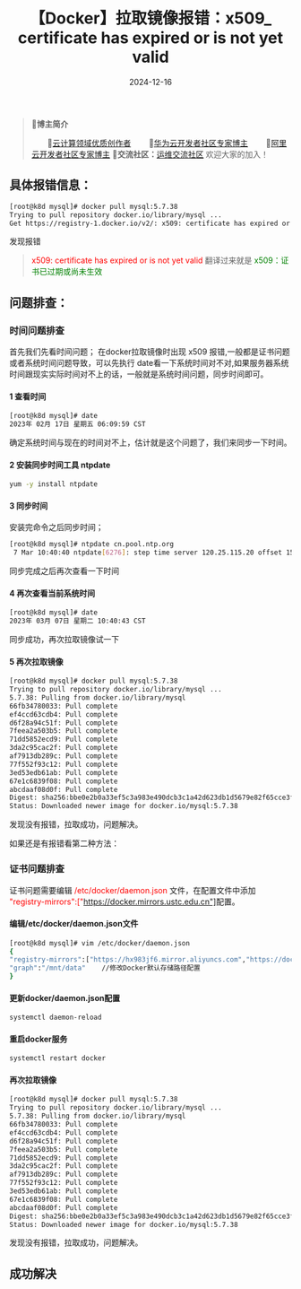 ﻿---
title: 【Docker】拉取镜像报错：x509_ certificate has expired or is not yet valid
icon: circle-info
order: 1
category:
  - Linux
  - Docker
tag:
  - Linux
  - Docker
  - 运维
pageview: false
date: 2024-12-16
comment: false
breadcrumb: false
---

>🍁**博主简介**
>
>&emsp;&emsp;🏅[云计算领域优质创作者](https://blog.csdn.net/liu_chen_yang?type=blog)
>&emsp;&emsp;🏅[华为云开发者社区专家博主](https://bbs.huaweicloud.com/community/myblog)
>&emsp;&emsp;🏅[阿里云开发者社区专家博主](https://developer.aliyun.com/my?spm=a2c6h.13148508.setting.3.21fc4f0eCmz1v3#/article?_k=zooqoz)
>💊**交流社区：**[运维交流社区](https://bbs.csdn.net/forums/lcy) 欢迎大家的加入！
>



## 具体报错信息：
```bash
[root@k8d mysql]# docker pull mysql:5.7.38
Trying to pull repository docker.io/library/mysql ... 
Get https://registry-1.docker.io/v2/: x509: certificate has expired or is not yet valid
```
发现报错
><font color=red>x509: certificate has expired or is not yet valid</font> 翻译过来就是 <font color=green>x509：证书已过期或尚未生效</font>

## 问题排查：
### 时间问题排查
首先我们先看时间问题；
在docker拉取镜像时出现 x509 报错,一般都是证书问题或者系统时间问题导致，可以先执行 ​​date​​ 看一下系统时间对不对,如果服务器系统时间跟现实实际时间对不上的话，一般就是系统时间问题，同步时间即可。

#### 1 查看时间
```bash
[root@k8d mysql]# date
2023年 02月 17日 星期五 06:09:59 CST
```
确定系统时间与现在的时间对不上，估计就是这个问题了，我们来同步一下时间。
#### 2 安装同步时间工具 ntpdate
```bash
yum -y install ntpdate
```
#### 3 同步时间
安装完命令之后同步时间；
```bash
[root@k8d mysql]# ntpdate cn.pool.ntp.org
 7 Mar 10:40:40 ntpdate[6276]: step time server 120.25.115.20 offset 1571423.500135 sec
```
同步完成之后再次查看一下时间
#### 4 再次查看当前系统时间
```bash
[root@k8d mysql]# date
2023年 03月 07日 星期二 10:40:43 CST
```
同步成功，再次拉取镜像试一下
#### 5 再次拉取镜像
```bash
[root@k8d mysql]# docker pull mysql:5.7.38
Trying to pull repository docker.io/library/mysql ... 
5.7.38: Pulling from docker.io/library/mysql
66fb34780033: Pull complete 
ef4ccd63cdb4: Pull complete 
d6f28a94c51f: Pull complete 
7feea2a503b5: Pull complete 
71dd5852ecd9: Pull complete 
3da2c95cac2f: Pull complete 
af7913db289c: Pull complete 
77f552f93c12: Pull complete 
3ed53edb61ab: Pull complete 
67e1c6839f08: Pull complete 
abcdaaf08d0f: Pull complete 
Digest: sha256:bbe0e2b0a33ef5c3a983e490dcb3c1a42d623db1d5679e82f65cce3f32c8f254
Status: Downloaded newer image for docker.io/mysql:5.7.38
```
发现没有报错，拉取成功，问题解决。

如果还是有报错看第二种方法：
### 证书问题排查
证书问题需要编辑 <font color=red>​​/etc/docker/daemon.json</font> 文件，在配置文件中添加 <font color=red>​​​​"registry-mirrors":["https://docker.mirrors.ustc.edu.cn"]​​</font> 配置。

#### 编辑/etc/docker/daemon.json文件
```bash
[root@k8d mysql]# vim /etc/docker/daemon.json
{
"registry-mirrors":["https://hx983jf6.mirror.aliyuncs.com","https://docker.mirrors.ustc.edu.cn"],  //第一个是镜像加速配置
"graph":"/mnt/data"    //修改Docker默认存储路径配置
}
```
#### 更新docker/daemon.json配置
```bash
systemctl daemon-reload
```
#### 重启docker服务
```bash
systemctl restart docker
```

#### 再次拉取镜像
```bash
[root@k8d mysql]# docker pull mysql:5.7.38
Trying to pull repository docker.io/library/mysql ... 
5.7.38: Pulling from docker.io/library/mysql
66fb34780033: Pull complete 
ef4ccd63cdb4: Pull complete 
d6f28a94c51f: Pull complete 
7feea2a503b5: Pull complete 
71dd5852ecd9: Pull complete 
3da2c95cac2f: Pull complete 
af7913db289c: Pull complete 
77f552f93c12: Pull complete 
3ed53edb61ab: Pull complete 
67e1c6839f08: Pull complete 
abcdaaf08d0f: Pull complete 
Digest: sha256:bbe0e2b0a33ef5c3a983e490dcb3c1a42d623db1d5679e82f65cce3f32c8f254
Status: Downloaded newer image for docker.io/mysql:5.7.38
```
发现没有报错，拉取成功，问题解决。

## 成功解决



